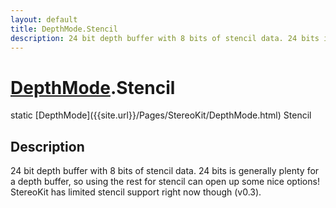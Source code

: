 ```yaml
---
layout: default
title: DepthMode.Stencil
description: 24 bit depth buffer with 8 bits of stencil data. 24 bits is generally plenty for a depth buffer, so using the rest for stencil can open up some nice options! StereoKit has limited stencil support right now though (v0.3).
---
```

# [DepthMode]({{site.url}}/Pages/StereoKit/DepthMode.html).Stencil

<div class='signature' markdown='1'>
static [DepthMode]({{site.url}}/Pages/StereoKit/DepthMode.html) Stencil
</div>

## Description
24 bit depth buffer with 8 bits of stencil data. 24 bits
is generally plenty for a depth buffer, so using the rest for
stencil can open up some nice options! StereoKit has limited
stencil support right now though (v0.3).

